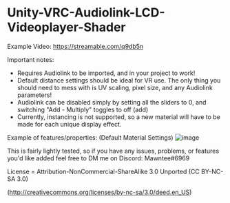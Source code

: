 # Unity-VRC-Audiolink-LCD-Videoplayer-Shader

Example Video: https://streamable.com/q9db5n

Important notes:
- Requires Audiolink to be imported, and in your project to work!
- Default distance settings should be ideal for VR use. The only thing you should need to mess with is UV scaling, pixel size, and any Audiolink parameters! 
- Audiolink can be disabled simply by setting all the sliders to 0, and switching "Add - Multiply" toggles to off (add)
- Currently, instancing is not supported, so a new material will have to be made for each unique display effect. 

Example of features/properties:
(Default Material Settings)
![image](https://user-images.githubusercontent.com/51247415/209742077-38120583-f524-48f9-8448-b23db43974b4.png)

This is fairly lightly tested, so if you have any issues, problems, or features you'd like added feel free to DM me on Discord:
Mawntee#6969



License = Attribution-NonCommercial-ShareAlike 3.0 Unported (CC BY-NC-SA 3.0) 

(http://creativecommons.org/licenses/by-nc-sa/3.0/deed.en_US)
